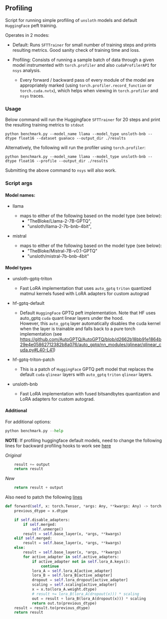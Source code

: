 ## Profiling

Script for running simple profiling of `unsloth` models and default `HuggingFace` peft training.

Operates in 2 modes:

- Default: Runs `SFTTrainer` for small number of training steps and prints resulting metrics. Good sanity check of training time and loss.

- Profiling: Consists of running a sample batch of data through a given model instrumented with `torch.profiler` and also `cudaProfilerAPI` for `nsys` analysis.

  - Every forward / backward pass of every module of the model are appropriately marked (using `torch.profiler.record_function` or `torch.cuda.nvtx`), which helps when viewing in `torch.profiler` and `nsys` traces.

### Usage

Below command will run the Huggingface `SFTTrainer` for 20 steps and print the resulting training metrics to `stdout`

```
python benchmark.py --model_name llama --model_type unsloth-bnb --dtype float16 --dataset guanaco --output_dir ./results

```

Alternatively, the following will run the profiler using `torch.profiler`:

```
python benchmark.py --model_name llama --model_type unsloth-bnb --dtype float16 --profile --output_dir ./results
```

Submitting the above command to `nsys` will also work.

### Script args

#### Model names:

- llama

  - maps to either of the following based on the model type (see below):
    - "TheBloke/Llama-2-7B-GPTQ",
    - "unsloth/llama-2-7b-bnb-4bit",

- mistral
  - maps to either of the following based on the model type (see below):
    - "TheBloke/Mistral-7B-v0.1-GPTQ"
    - "unsloth/mistral-7b-bnb-4bit"

#### Model types

- unsloth-gptq-triton
  - Fast LoRA implementation that uses `auto_gptq` `triton` quantized matmul kernels fused with LoRA adapters for custom autograd
- hf-gptq-default
  - Default `HuggingFace` GPTQ peft implementation. Note that HF uses auto_gptq `cuda` quant linear layers under the hood.  
    However, this `auto_gptq` layer automatically disables the cuda kernel when the layer is trainable and falls back to a pure torch implementation (see https://github.com/AutoGPTQ/AutoGPTQ/blob/d2662b18bb91e1864b29e4e05862712382b8a076/auto_gptq/nn_modules/qlinear/qlinear_cuda.py#L40-L41)
- hf-gptq-triton-patch

  - This is a patch of `HuggingFace` GPTQ peft model that replaces the default `cuda` `qlinear` layers with `auto_gptq` `triton` `qlinear` layers.

- unsloth-bnb
  - Fast LoRA implementation with fused bitsandbytes quantization and LoRA adapters for custom autograd.

#### Additional

For additional options:

```python
python benchmark.py --help
```

**NOTE**: If profiling huggingface default models, need to change the following lines for backward profiling hooks to work
see [here](https://github.com/huggingface/peft/blob/bfc102c0c095dc9094cdd3523b729583bfad4688/src/peft/tuners/lora/gptq.py#L70)

_Original_

```python
    result += output
    return result
```

_New_

```python
    return result + output
```

Also need to patch the following [lines](https://github.com/huggingface/peft/blob/bfc102c0c095dc9094cdd3523b729583bfad4688/src/peft/tuners/lora/layer.py#L320)

```python
def forward(self, x: torch.Tensor, *args: Any, **kwargs: Any) -> torch.Tensor:
    previous_dtype = x.dtype

    if self.disable_adapters:
        if self.merged:
            self.unmerge()
        result = self.base_layer(x, *args, **kwargs)
    elif self.merged:
        result = self.base_layer(x, *args, **kwargs)
    else:
        result = self.base_layer(x, *args, **kwargs)
        for active_adapter in self.active_adapters:
            if active_adapter not in self.lora_A.keys():
                continue
            lora_A = self.lora_A[active_adapter]
            lora_B = self.lora_B[active_adapter]
            dropout = self.lora_dropout[active_adapter]
            scaling = self.scaling[active_adapter]
            x = x.to(lora_A.weight.dtype)
            # result += lora_B(lora_A(dropout(x))) * scaling
            out = result + lora_B(lora_A(dropout(x))) * scaling
            return out.to(previous_dtype)
    result = result.to(previous_dtype)
    return result
```
